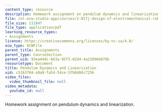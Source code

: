```yaml
---
content_type: resource
description: Homework assignment on pendulum dynamics and linearization.
file: /ol-ocw-studio-app/courses/2-017j-design-of-electromechanical-robotic-systems-fall-2009/c5163704a9a8fa5454ce57b0d8dc7256_MIT2_017JF09_p14.pdf
file_size: 111847
file_type: application/pdf
learning_resource_types:
- Assignments
license: https://creativecommons.org/licenses/by-nc-sa/4.0/
ocw_type: OCWFile
parent_title: Assignments
parent_type: CourseSection
parent_uid: 93ea44dc-663a-95f3-02d4-4a220966879b
resourcetype: Document
title: Pendulum Dynamics and Linearization
uid: c5163704-a9a8-fa54-54ce-57b0d8dc7256
video_files:
  video_thumbnail_file: null
video_metadata:
  youtube_id: null
---
```

Homework assignment on pendulum dynamics and linearization.